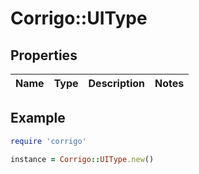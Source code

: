# Corrigo::UIType

## Properties

| Name | Type | Description | Notes |
| ---- | ---- | ----------- | ----- |

## Example

```ruby
require 'corrigo'

instance = Corrigo::UIType.new()
```

